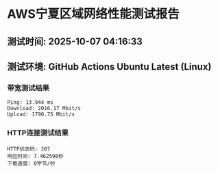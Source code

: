 # AWS宁夏区域网络性能测试报告
## 测试时间: 2025-10-07 04:16:33
## 测试环境: GitHub Actions Ubuntu Latest (Linux)

### 带宽测试结果
```
Ping: 13.944 ms
Download: 2016.17 Mbit/s
Upload: 1790.75 Mbit/s
```

### HTTP连接测试结果
```
HTTP状态码: 307
响应时间: 7.462598秒
下载速度: 0字节/秒
```

